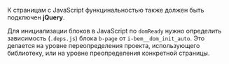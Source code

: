 ﻿К страницам с JavaScript функцинальностью также должен быть подключен **jQuery**.

Для инициализации блоков в JavaScript по `domReady` нужно определить зависимость (`.deps.js`) блока `b-page` от `i-bem__dom_init_auto`.
Это делается на уровне переопределения проекта, использующего библиотеку, или на уровне преопределения конкретной страницы.
